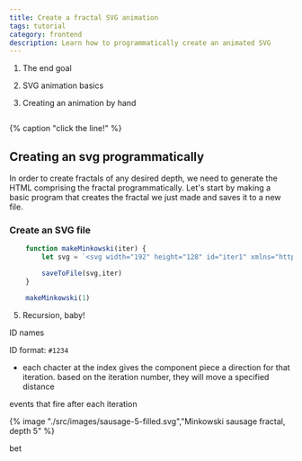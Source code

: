 ```yaml
---
title: Create a fractal SVG animation
tags: tutorial
category: frontend
description: Learn how to programmatically create an animated SVG
---
```


1. The end goal

1. SVG animation basics


1. Creating an animation by hand

<img src="/images/iter1.svt" alt=""/>

{% caption "click the line!" %}

## Creating an svg programmatically

In order to create fractals of any desired depth, we need to generate the HTML comprising the fractal programmatically. Let's start by making a basic program that creates the fractal we just made and saves it to a new file.

### Create an SVG file

```js
    function makeMinkowski(iter) {
        let svg = `<svg width="192" height="128" id="iter1" xmlns="http://www.w3.org/2000/svg" xmlns:xlink="http://www.w3.org/1999/xlink"></svg>`

        saveToFile(svg,iter)
    }

    makeMinkowski(1)
```

5. Recursion, baby!

ID names

ID format: `#1234`
- each chacter at the index gives the component piece a direction for that iteration. based on the iteration number, they will move a specified distance


events that fire after each iteration

{% image "./src/images/sausage-5-filled.svg","Minkowski sausage fractal, depth 5" %}

bet